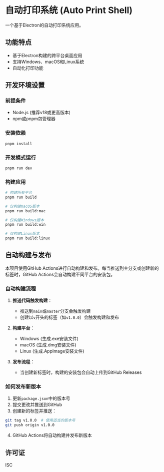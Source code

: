 # 自动打印系统 (Auto Print Shell)

一个基于Electron的自动打印系统应用。

## 功能特点

- 基于Electron构建的跨平台桌面应用
- 支持Windows、macOS和Linux系统
- 自动化打印功能

## 开发环境设置

### 前提条件

- Node.js (推荐v18或更高版本)
- npm或pnpm包管理器

### 安装依赖

```bash
pnpm install
```

### 开发模式运行

```bash
pnpm run dev
```

### 构建应用

```bash
# 构建所有平台
pnpm run build

# 仅构建macOS版本
pnpm run build:mac

# 仅构建Windows版本
pnpm run build:win

# 仅构建Linux版本
pnpm run build:linux
```

## 自动构建与发布

本项目使用GitHub Actions进行自动构建和发布。每当推送到主分支或创建新的标签时，GitHub Actions会自动构建不同平台的安装包。

### 自动构建流程

1. **推送代码触发构建**：
   - 推送到`main`或`master`分支会触发构建
   - 创建以`v`开头的标签（如`v1.0.0`）会触发构建和发布

2. **构建平台**：
   - Windows (生成.exe安装文件)
   - macOS (生成.dmg安装文件)
   - Linux (生成.AppImage安装文件)

3. **发布流程**：
   - 当创建新标签时，构建的安装包会自动上传到GitHub Releases

### 如何发布新版本

1. 更新`package.json`中的版本号
2. 提交更改并推送到GitHub
3. 创建新的标签并推送：

```bash
git tag v1.0.0  # 使用适当的版本号
git push origin v1.0.0
```

4. GitHub Actions将自动构建并发布新版本

## 许可证

ISC
